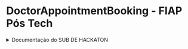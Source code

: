 # DoctorAppointmentBooking - FIAP Pós Tech

<details>
 <summary>Documentação do SUB DE HACKATON</summary>

 #### Especialização em Arquitetura de Sistemas .NET com Azure: SUB DE HACKATON

# 0. Metadados

**Nome do Projeto:** DoctorAppointmentBooking

**Desenvolvedores do Projeto:**

| Aluno                               | RM            |  
| --------------------------------    | ------------- | 
| Rodrigo Castagnaro                  | 349122        |

**Tecnologias Utilizadas:**

| Tecnologia                               | Propósito                                                      |  
| -----------------------------------      | -------------------------------------------------------------- | 
| .NET 7                                   | API, Class Library, Worker Service                             |
| Microsoft SQL Server                     | Banco de Dados                                                 |
| xUnit, Bogus e NSubstitute               | Testes unitários/integrados                                    |
| Visual Studio e VS Code                  | Desenvolvimento                                                |
| GitHub                                   | Versionamento                                                  |
| Miro                                     | Planejamento das demandas do trabalho e desenhos de diagramas  |
| Trello                                   | Kanban das demandas                                            |

# 1. Desafio

O SUB DE HACKATON consiste em desenvolver um projeto para seguinte demanda: Sistema de Agendamento de Consultas Médicas

**Requisitos:**

Requisitos Funcionais:
    ● Os(as) pacientes devem ser capazes de criar e gerenciar contas 
    pessoais.
    ● Os(as) pacientes devem ser capazes de agendar, reagendar ou cancelar 
    consultas.
    ● Os(as) médicos(as) devem ser capazes de visualizar e gerenciar suas 
    agendas de consultas.
    ● Deve haver um sistema de notificação para lembrar pacientes de suas 
    consultas. Estas notificações podem ser via e-mail.
Requisitos Não Funcionais:
    ● O sistema deve ser desenvolvido utilizando C# e .NET.
    ● A interface do usuário fica a critério do(a) estudante.
    ● O sistema deve ter um fluxo de delete lógico não físico.

# 2. Nossa Solução

Primeiramente, definido que iria usar dois bancos de dados separadamente, o Identity e um banco SQL, assim, 2 endpoints: um para gerenciamento das consultas e outro para login na aplicação.
Por fim, foi escolhido a abordagem via container, Docker.

## 2.1. Arquitetura Proposta

Para concretizar as ideias, foi utilizado a abordagem de DDD, de acordo com a seguinte arquitetura:
![](./res/arquiteturav1.png "Diagrama da Aplicação")

**Figura 1:** Arquitetura do DoctorAppointmentBooking

De acordo com a Figura 1, a arquitetura do DoctorAppointmentBooking é descrita pelos itens a seguir:

1. Criar as imagens [O Dockerfile para criação da imagem se encontra neste repositório](DockerfileApi).

2. Execução do docker-compose [O docker-compose para criação da imagem se encontra neste repositório](docker-compose).

3. Criação do banco e das tabelas 

4. A API realiza login do usuário ou cadastra um novo usuário no BD de usuários *sql-identity*. Caso a requisição for para um método que usa o BD de Consultas *sql-postechchallenge2*, a API usa o Identity para autorizar ou não o usuário.

5. O resultado da API é verificado pelo usuário via Swagger ou Postman.

6. O resultado do webapp é verificado pelo usuário via Navegador.

Por fim, apresentamos as entidades criadas, a partir do Migrations e Entity, para persistir as informações de consultas e de usuários. 

![](./res/Entidades.jpeg "As entidades de DoctorAppointmentBooking")

**Figura 2:** As entidades criadas

## 2.2. Explicação dos Recursos

A seguir, definimos a função de cada recurso em nossa solução:

- BD SQL: **db-doctorappointment** - o BD em si, contendo as tabelas *DoctorAppointmentBooking*.

- BD SQL: **sql-identity** - o BD em si, contendo as tabelas de usuários do Identity.

## 2.3. Código Desenvolvido

Para elucidar o código desenvolvido, fornecemos as informações a seguir, de cada pasta deste repositório.

Observação: na raiz deste repositório temos os Dockerfiles e a Solution, contendo: um projeto de API, Application, Domain, Infrastructure e BlazorWASM.

**Projeto DoctorAppointmentBooking (DoctorAppointmentBooking.Presentation.API):**

- Contém os Controllers.

- Os endpoints fornecem as funcionalidades para CRUD da aplicação.

- A API é documentada com o Swagger.

**Pasta Infraestrutura: (DoctorAppointmentBooking.Infrastructure)**

- Contém as configurações de BD.

- Mapeamento das tabelas de BD.

- Repository para consultas de BD.
  
- Possui os migrations das entidades para os BDs.

**Pasta Domain: (DoctorAppointmentBooking.Domain)**

- Contém as definições das tabelas de BD.

- Customização de exceptions.

- Interfaces utilizada pelo sistema.  

**Pasta Application: (DoctorAppointmentBooking.Application)**

- Contém as constantes do sistema.

- Models/DTOs.

- Validadores. 

**Pasta res:** recursos usados por este documento.

**Outras pastas:** armazenam informações de configurações das IDEs utilizadas.

## 2.4. Dockefile Criado

Foi criado dois arquivos Dockerfile, necessário para que nossa aplicação rode por meio de um container.

[Dockerfile Api criado](DockerfileApi).
[Dockerfile Blazor WASM criado](DockerfileBlazor).

## 2.5. Docker Compose
Foi criado um arquivo docker-compose, necessário para que se execute a aplição completa.

[Docker-Compose criado](docker-compose).

# 3. Conclusão

Este repositório apresenta uma solução para Agendamento de consutas médicas que usa o .NET com Entity, Identity e tecnologia de containers.

# 4. Referências

1. [ASP.NET Core Blazor](https://learn.microsoft.com/en-us/aspnet/core/blazor/?view=aspnetcore-8.0)

2. [Identity model customization in ASP.NET Core](https://learn.microsoft.com/en-us/aspnet/core/security/authentication/customize-identity-model?view=aspnetcore-8.0)

3. [Docker](https://docs.docker.com/compose/intro/features-uses/)

4. [Introduction to JSON Web Tokens](https://jwt.io/introduction)

 </details>